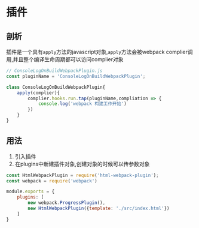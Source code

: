 # 插件

## 剖析

插件是一个具有`apply`方法的javascript对象,`apply`方法会被webpack complier调用,并且整个编译生命周期都可以访问complier对象

```js
// ConsoleLogOnBuildWebpackPlugin.js
const pluginName = 'ConsoleLogOnBuildWebpackPlugin';

class ConsoleLogOnBuildWebpackPlugin{
	apply(complier){
		complier.hooks.run.tap(pluginName,compliation => {
			console.log('webpack 构建工作开始')
		})
	}
}
```

## 用法

1. 引入插件
2. 在plugins中新建插件对象,创建对象的时候可以传参数对象

```js
const HtmlWebpackPlugin = require('html-webpack-plugin');
const webpack = require('webpack')

module.exports = {
	plugins: [
		new webpack.ProgressPlugin(),
		new HtmlWebpackPlugin({template: './src/index.html'})
	]
}
```

